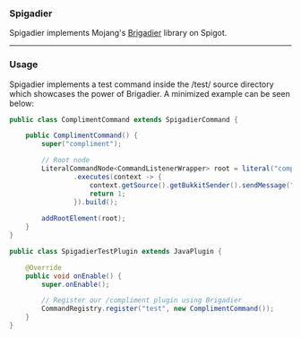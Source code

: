### Spigadier

Spigadier implements Mojang's [Brigadier](https://github.com/Mojang/brigadier) library on Spigot.

---

### Usage

Spigadier implements a test command inside the /test/ source directory which showcases the power of Brigadier. 
A minimized example can be seen below:

```java
public class ComplimentCommand extends SpigadierCommand {

    public ComplimentCommand() {
        super("compliment");

        // Root node
        LiteralCommandNode<CommandListenerWrapper> root = literal("compliment")
                .executes(context -> {
                    context.getSource().getBukkitSender().sendMessage("You are awesome!");
                    return 1;
                }).build();
        
        addRootElement(root);
    }
}
```

```java
public class SpigadierTestPlugin extends JavaPlugin {

    @Override
    public void onEnable() {
        super.onEnable();

        // Register our /compliment plugin using Brigadier
        CommandRegistry.register("test", new ComplimentCommand());
    }
}
```